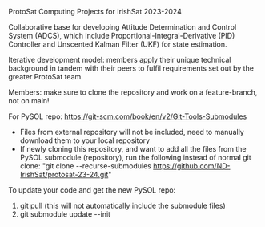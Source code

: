 ProtoSat Computing Projects for IrishSat 2023-2024

Collaborative base for developing Attitude Determination and Control System (ADCS), which include Proportional-Integral-Derivative (PID) Controller and Unscented Kalman Filter (UKF) for state estimation. 

Iterative development model: members apply their unique technical background in tandem with their peers to fulfil requirements set out by the greater ProtoSat team. 

Members: make sure to clone the repository and work on a feature-branch, not on main!

For PySOL repo: https://git-scm.com/book/en/v2/Git-Tools-Submodules
- Files from external repository will not be included, need to manually download them to your local repository
- If newly cloning this repository, and want to add all the files from the PySOL submodule (repository), run the following instead of normal git clone: "git clone --recurse-submodules https://github.com/ND-IrishSat/protosat-23-24.git"

To update your code and get the new PySOL repo:
1. git pull (this will not automatically include the submodule files)
2. git submodule update --init
